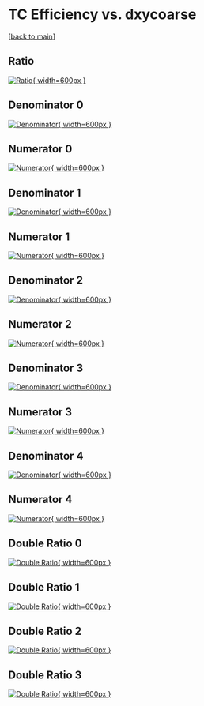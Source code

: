 # TC Efficiency vs. dxycoarse

[[back to main](./)]



## Ratio

[![Ratio](../mtv/var/TC_vtr_321_1_eff_dxycoarse.png){ width=600px }](../mtv/var/TC_vtr_321_1_eff_dxycoarse.pdf)

## Denominator 0

[![Denominator](../mtv/den/TC_vtr_321_1_eff_dxycoarse_den0.png){ width=600px }](../mtv/den/TC_vtr_321_1_eff_dxycoarse_den0.pdf)

## Numerator 0

[![Numerator](../mtv/num/TC_vtr_321_1_eff_dxycoarse_num0.png){ width=600px }](../mtv/num/TC_vtr_321_1_eff_dxycoarse_num0.pdf)

## Denominator 1

[![Denominator](../mtv/den/TC_vtr_321_1_eff_dxycoarse_den1.png){ width=600px }](../mtv/den/TC_vtr_321_1_eff_dxycoarse_den1.pdf)

## Numerator 1

[![Numerator](../mtv/num/TC_vtr_321_1_eff_dxycoarse_num1.png){ width=600px }](../mtv/num/TC_vtr_321_1_eff_dxycoarse_num1.pdf)

## Denominator 2

[![Denominator](../mtv/den/TC_vtr_321_1_eff_dxycoarse_den2.png){ width=600px }](../mtv/den/TC_vtr_321_1_eff_dxycoarse_den2.pdf)

## Numerator 2

[![Numerator](../mtv/num/TC_vtr_321_1_eff_dxycoarse_num2.png){ width=600px }](../mtv/num/TC_vtr_321_1_eff_dxycoarse_num2.pdf)

## Denominator 3

[![Denominator](../mtv/den/TC_vtr_321_1_eff_dxycoarse_den3.png){ width=600px }](../mtv/den/TC_vtr_321_1_eff_dxycoarse_den3.pdf)

## Numerator 3

[![Numerator](../mtv/num/TC_vtr_321_1_eff_dxycoarse_num3.png){ width=600px }](../mtv/num/TC_vtr_321_1_eff_dxycoarse_num3.pdf)

## Denominator 4

[![Denominator](../mtv/den/TC_vtr_321_1_eff_dxycoarse_den4.png){ width=600px }](../mtv/den/TC_vtr_321_1_eff_dxycoarse_den4.pdf)

## Numerator 4

[![Numerator](../mtv/num/TC_vtr_321_1_eff_dxycoarse_num4.png){ width=600px }](../mtv/num/TC_vtr_321_1_eff_dxycoarse_num4.pdf)

## Double Ratio 0

[![Double Ratio](../mtv/ratio/TC_vtr_321_1_eff_dxycoarse_ratio0.png){ width=600px }](../mtv/ratio/TC_vtr_321_1_eff_dxycoarse_ratio0.pdf)

## Double Ratio 1

[![Double Ratio](../mtv/ratio/TC_vtr_321_1_eff_dxycoarse_ratio1.png){ width=600px }](../mtv/ratio/TC_vtr_321_1_eff_dxycoarse_ratio1.pdf)

## Double Ratio 2

[![Double Ratio](../mtv/ratio/TC_vtr_321_1_eff_dxycoarse_ratio2.png){ width=600px }](../mtv/ratio/TC_vtr_321_1_eff_dxycoarse_ratio2.pdf)

## Double Ratio 3

[![Double Ratio](../mtv/ratio/TC_vtr_321_1_eff_dxycoarse_ratio3.png){ width=600px }](../mtv/ratio/TC_vtr_321_1_eff_dxycoarse_ratio3.pdf)

